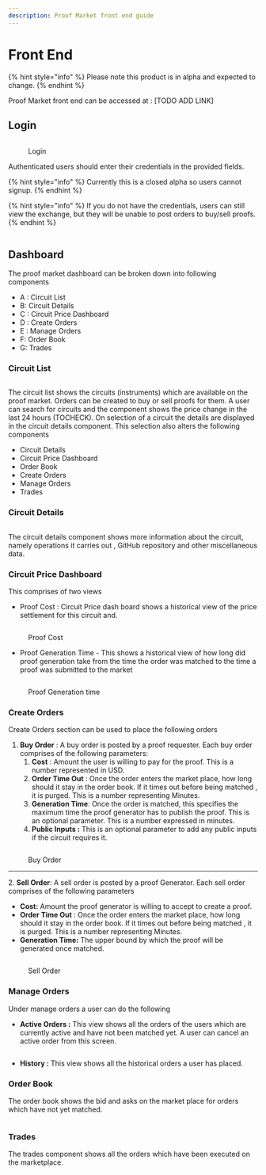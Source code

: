 ```yaml
---
description: Proof Market front end guide
---
```


# Front End

{% hint style="info" %}
Please note this product is in alpha and expected to change.
{% endhint %}

Proof Market front end can be accessed at : \[TODO ADD LINK]

## Login&#x20;

<figure><img src="../.gitbook/assets/image (7).png" alt=""><figcaption><p>Login</p></figcaption></figure>

Authenticated users should enter their credentials in the provided fields. &#x20;

{% hint style="info" %}
Currently this is a closed alpha so users cannot signup.
{% endhint %}

{% hint style="info" %}
If you do not have the credentials, users can still view the exchange, but they will be unable to post orders to buy/sell proofs.
{% endhint %}



<figure><img src="../.gitbook/assets/proofMarketFE_ann.png" alt=""><figcaption></figcaption></figure>

## Dashboard

The proof market dashboard can be broken down into following components

* A : Circuit List
* B: Circuit Details
* C : Circuit Price Dashboard
* D : Create Orders &#x20;
* E : Manage Orders
* F: Order Book
* G: Trades

### Circuit List

<figure><img src="../.gitbook/assets/image (9).png" alt=""><figcaption></figcaption></figure>

The circuit list shows the circuits (instruments) which are available on the proof market. Orders can be created to buy or sell proofs for them. A user can search for circuits and the component shows the price change in the last 24 hours (TOCHECK). On selection of a circuit the details are displayed in the circuit details component. This selection also alters the following components

* Circuit Details
* Circuit Price Dashboard
* Order Book
* Create Orders
* Manage Orders
* Trades

### Circuit Details

<figure><img src="../.gitbook/assets/image (2).png" alt=""><figcaption></figcaption></figure>

The circuit details component shows more information about the circuit, namely operations it carries out , GitHub repository and other miscellaneous data.

### Circuit Price Dashboard

This comprises of two views

* Proof Cost :  Circuit Price dash board shows a historical view of the price settlement for this circuit and.



<figure><img src="../.gitbook/assets/image (4).png" alt=""><figcaption><p>Proof Cost</p></figcaption></figure>

* Proof Generation Time - This shows a historical view of how long did proof generation take from the time the order was matched to the time a proof was submitted to the market

<figure><img src="../.gitbook/assets/image.png" alt=""><figcaption><p>Proof Generation time</p></figcaption></figure>



### Create Orders

Create Orders  section can be used to place the following orders

1. **Buy Order** : A buy order is posted by a proof requester. Each buy order comprises of the following parameters:
   1. **Cost** : Amount the user is willing to pay for the proof. This is a number represented in USD.
   2. **Order Time Out** : Once the order enters the market place, how long should it stay in the order book. If it times out before being matched , it is purged. This is a number representing   Minutes.
   3. **Generation Time**:  Once the order is matched, this specifies the maximum time the proof generator has to publish the proof. This is an optional parameter. This is a number expressed in minutes.&#x20;
   4. **Public Inputs :** This is an optional parameter to add any public inputs if the circuit requires it.

<figure><img src="../.gitbook/assets/image (3).png" alt=""><figcaption><p>Buy Order</p></figcaption></figure>

****

2\. **Sell Order**: A sell order is posted by a proof Generator. Each sell order comprises of the following parameters

* **Cost:** Amount the proof generator is willing to accept to create a proof.
* **Order Time Out** : Once the order enters the market place, how long should it stay in the order book. If it times out before being matched , it is purged. This is a number representing   Minutes.
* **Generation Time:** The upper bound by which the proof will be generated once matched.

<figure><img src="../.gitbook/assets/image (5).png" alt=""><figcaption><p>Sell Order</p></figcaption></figure>

### Manage Orders

Under manage orders a user can do the following

* **Active Orders :** This view shows all the orders of the users which are currently active and have not been matched yet. A user can cancel an active order from this screen.

<figure><img src="../.gitbook/assets/image (6).png" alt=""><figcaption></figcaption></figure>

* **History :** This view shows all the historical orders a user has placed.

### Order Book

The order book shows the bid and asks on the market place for orders which have not yet matched.

<figure><img src="../.gitbook/assets/image (8).png" alt=""><figcaption></figcaption></figure>

### Trades

The trades component shows all the orders which have been executed on the marketplace.

<figure><img src="../.gitbook/assets/image (1).png" alt=""><figcaption></figcaption></figure>






